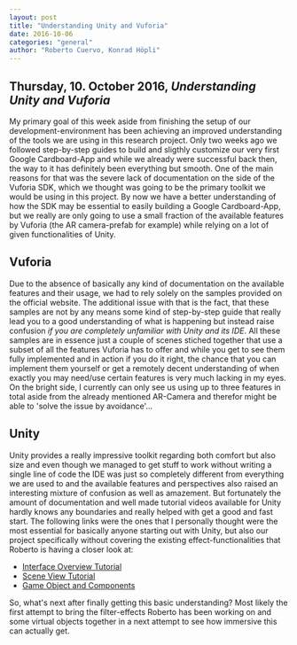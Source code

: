 ```yaml
---
layout: post
title: "Understanding Unity and Vuforia"
date: 2016-10-06
categories: "general"
author: "Roberto Cuervo, Konrad Höpli"
---
```



## Thursday, 10. October 2016, *Understanding Unity and Vuforia*

My primary goal of this week aside from finishing the setup of our development-environment has been achieving an improved understanding of the tools we are using in this research project.
Only two weeks ago we followed step-by-step guides to build and sligthly customize our very first Google Cardboard-App and while we already were successful back then, the way to it has definitely been everything but smooth.
One of the main reasons for that was the severe lack of documentation on the side of the Vuforia SDK, which we thought was going to be the primary toolkit we would be using in this project. By now we have a better understanding of how the SDK may be essential to easily building a Google Cardboard-App, but we really are only going to use a small fraction of the available features by Vuforia (the AR camera-prefab for example) while relying on a lot of given functionalities of Unity.

## Vuforia

Due to the absence of basically any kind of documentation on the available features and their usage, we had to rely solely on the samples provided on the official website. The additional issue with that is the fact, that these samples are not by any means some kind of step-by-step guide that really lead you to a good understanding of what is happening but instead raise confusion *if you are completely unfamiliar with Unity and its IDE*.
All these samples are in essence just a couple of scenes stiched together that use a subset of all the features Vuforia has to offer and while you get to see them fully implemented and in action if you do it right, the chance that you can implement them yourself or get a remotely decent understanding of when exactly you may need/use certain features is very much lacking in my eyes.
On the bright side, I currently can only see us using up to three features in total aside from the already mentioned AR-Camera and therefor might be able to 'solve the issue by avoidance'...

## Unity
Unity provides a really impressive toolkit regarding both comfort but also size and even though we managed to get stuff to work without writing a single line of code the IDE was just so completely different from everything we are used to and the available features and perspectives also raised an interesting mixture of confusion as well as amazement. But fortunately the amount of documentation and well made tutorial videos available for Unity hardly knows any boundaries and really helped with get a good and fast start.
The following links were the ones that I personally thought were the most essential for basically anyone starting out with Unity, but also our project specifically without covering the existing effect-functionalities that Roberto is having a closer look at:
* [Interface Overview Tutorial](https://unity3d.com/learn/tutorials/topics/interface-essentials/interface-overview?playlist=17090)
* [Scene View Tutorial](https://unity3d.com/learn/tutorials/topics/interface-essentials/scene-view?playlist=17090)
* [Game Object and Components](https://unity3d.com/learn/tutorials/topics/interface-essentials/game-objects-and-components?playlist=17090)

So, what's next after finally getting this basic understanding?
Most likely the first attempt to bring the filter-effects Roberto has been working on and some virtual objects together in a next attempt to see how immersive this can actually get.